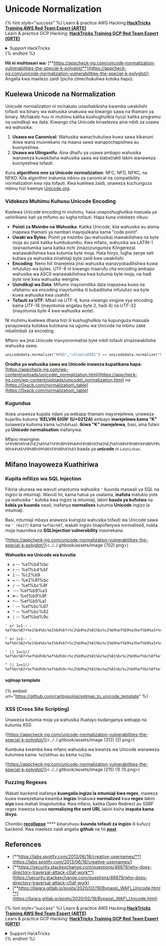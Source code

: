 # Unicode Normalization

{% hint style="success" %}
Learn & practice AWS Hacking:<img src="/.gitbook/assets/arte.png" alt="" data-size="line">[**HackTricks Training AWS Red Team Expert (ARTE)**](https://training.hacktricks.xyz/courses/arte)<img src="/.gitbook/assets/arte.png" alt="" data-size="line">\
Learn & practice GCP Hacking: <img src="/.gitbook/assets/grte.png" alt="" data-size="line">[**HackTricks Training GCP Red Team Expert (GRTE)**<img src="/.gitbook/assets/grte.png" alt="" data-size="line">](https://training.hacktricks.xyz/courses/grte)

<details>

<summary>Support HackTricks</summary>

* Check the [**subscription plans**](https://github.com/sponsors/carlospolop)!
* **Join the** 💬 [**Discord group**](https://discord.gg/hRep4RUj7f) or the [**telegram group**](https://t.me/peass) or **follow** us on **Twitter** 🐦 [**@hacktricks\_live**](https://twitter.com/hacktricks\_live)**.**
* **Share hacking tricks by submitting PRs to the** [**HackTricks**](https://github.com/carlospolop/hacktricks) and [**HackTricks Cloud**](https://github.com/carlospolop/hacktricks-cloud) github repos.

</details>
{% endhint %}

**Hii ni muhtasari wa:** [**https://appcheck-ng.com/unicode-normalization-vulnerabilities-the-special-k-polyglot/**](https://appcheck-ng.com/unicode-normalization-vulnerabilities-the-special-k-polyglot/). Angalia kwa maelezo zaidi (picha zimechukuliwa kutoka hapo).

## Kuelewa Unicode na Normalization

Unicode normalization ni mchakato unaohakikisha kwamba uwakilishi tofauti wa binary wa wahusika unakuwa wa kiwango sawa na thamani ya binary. Mchakato huu ni muhimu katika kushughulikia nyuzi katika programu na usindikaji wa data. Kiwango cha Unicode kinaelezea aina mbili za usawa wa wahusika:

1. **Usawa wa Canonical**: Wahusika wanachukuliwa kuwa sawa kikanuni ikiwa wana muonekano na maana sawa wanapochapishwa au kuonyeshwa.
2. **Usawa wa Ulinganifu**: Aina dhaifu ya usawa ambapo wahusika wanaweza kuwakilisha wahusika sawa wa kiabstrakti lakini wanaweza kuonyeshwa tofauti.

Kuna **algorithms nne za Unicode normalization**: NFC, NFD, NFKC, na NFKD. Kila algorithm inatumia mbinu za canonical na compatibility normalization kwa njia tofauti. Kwa kuelewa zaidi, unaweza kuchunguza mbinu hizi kwenye [Unicode.org](https://unicode.org/).

### Vidokezo Muhimu Kuhusu Unicode Encoding

Kuelewa Unicode encoding ni muhimu, hasa unaposhughulikia masuala ya ushirikiano kati ya mifumo au lugha tofauti. Hapa kuna vidokezo vikuu:

* **Pointi za Msimbo na Wahusika**: Katika Unicode, kila wahusika au alama inapewa thamani ya nambari inayojulikana kama "code point".
* **Uwaki wa Bytes**: Pointi ya msimbo (au wahusika) inawakilishwa na byte moja au zaidi katika kumbukumbu. Kwa mfano, wahusika wa LATIN-1 (wanaotumika sana katika nchi zinazozungumza Kiingereza) wanawakilishwa kwa kutumia byte moja. Hata hivyo, lugha zenye seti kubwa ya wahusika zinahitaji byte zaidi kwa uwakilishi.
* **Encoding**: Neno hili linarejelea jinsi wahusika wanavyobadilishwa kuwa mfululizo wa bytes. UTF-8 ni kiwango maarufu cha encoding ambapo wahusika wa ASCII wanawakilishwa kwa kutumia byte moja, na hadi byte nne kwa wahusika wengine.
* **Usindikaji wa Data**: Mifumo inayosindika data inapaswa kuwa na ufahamu wa encoding inayotumika ili kubadilisha mfululizo wa byte kuwa wahusika kwa usahihi.
* **Tofauti za UTF**: Mbali na UTF-8, kuna viwango vingine vya encoding kama UTF-16 (inayotumia angalau byte 2, hadi 4) na UTF-32 (inayotumia byte 4 kwa wahusika wote).

Ni muhimu kuelewa dhana hizi ili kushughulikia na kupunguza masuala yanayoweza kutokea kutokana na ugumu wa Unicode na mbinu zake mbalimbali za encoding.

Mfano wa jinsi Unicode inavyonormalize byte mbili tofauti zinazowakilisha wahusika sawa:
```python
unicodedata.normalize("NFKD","chloe\u0301") == unicodedata.normalize("NFKD", "chlo\u00e9")
```
**Orodha ya wahusika sawa wa Unicode inaweza kupatikana hapa:** [https://appcheck-ng.com/wp-content/uploads/unicode\_normalization.html](https://appcheck-ng.com/wp-content/uploads/unicode\_normalization.html) na [https://0xacb.com/normalization\_table](https://0xacb.com/normalization\_table)

### Kugundua

Ikiwa unaweza kupata ndani ya webapp thamani inayorejelewa, unaweza kujaribu kutuma **‘KELVIN SIGN’ (U+0212A)** ambayo **inarejelewa kama "K"** (unaweza kuituma kama `%e2%84%aa`). **Ikiwa "K" inarejelewa**, basi, aina fulani ya **Unicode normalisation** inafanywa.

Mfano mwingine: `%F0%9D%95%83%E2%85%87%F0%9D%99%A4%F0%9D%93%83%E2%85%88%F0%9D%94%B0%F0%9D%94%A5%F0%9D%99%96%F0%9D%93%83` baada ya **unicode** ni `Leonishan`.

## **Mifano Inayoweza Kuathiriwa**

### **Kupita mfilizo wa SQL Injection**

Fikiria ukurasa wa wavuti unaotumia wahusika `'` kuunda maswali ya SQL na ingizo la mtumiaji. Wavuti hii, kama hatua ya usalama, **inafuta** matukio yote ya wahusika **`'`** kutoka kwa ingizo la mtumiaji, lakini **baada ya kufutwa** na **kabla ya kuunda** swali, inafanya **normalises** kutumia **Unicode** ingizo la mtumiaji.

Basi, mtumiaji mbaya anaweza kuingiza wahusika tofauti wa Unicode sawa na `' (0x27)` kama `%ef%bc%87`, wakati ingizo linapofanywa normalised, nukta moja inaundwa na **SQLInjection vulnerability** inaonekana:

![https://appcheck-ng.com/unicode-normalization-vulnerabilities-the-special-k-polyglot/](<../../.gitbook/assets/image (702).png>)

**Wahusika wa Unicode wa kuvutia**

* `o` -- %e1%b4%bc
* `r` -- %e1%b4%bf
* `1` -- %c2%b9
* `=` -- %e2%81%bc
* `/` -- %ef%bc%8f
* `-`-- %ef%b9%a3
* `#`-- %ef%b9%9f
* `*`-- %ef%b9%a1
* `'` -- %ef%bc%87
* `"` -- %ef%bc%82
* `|` -- %ef%bd%9c
```
' or 1=1-- -
%ef%bc%87+%e1%b4%bc%e1%b4%bf+%c2%b9%e2%81%bc%c2%b9%ef%b9%a3%ef%b9%a3+%ef%b9%a3

" or 1=1-- -
%ef%bc%82+%e1%b4%bc%e1%b4%bf+%c2%b9%e2%81%bc%c2%b9%ef%b9%a3%ef%b9%a3+%ef%b9%a3

' || 1==1//
%ef%bc%87+%ef%bd%9c%ef%bd%9c+%c2%b9%e2%81%bc%e2%81%bc%c2%b9%ef%bc%8f%ef%bc%8f

" || 1==1//
%ef%bc%82+%ef%bd%9c%ef%bd%9c+%c2%b9%e2%81%bc%e2%81%bc%c2%b9%ef%bc%8f%ef%bc%8f
```
#### sqlmap template

{% embed url="https://github.com/carlospolop/sqlmap_to_unicode_template" %}

### XSS (Cross Site Scripting)

Unaweza kutumia moja ya wahusika ifuatayo kudanganya webapp na kutumia XSS:

![https://appcheck-ng.com/unicode-normalization-vulnerabilities-the-special-k-polyglot/](<../../.gitbook/assets/image (312) (2).png>)

Kumbuka kwamba kwa mfano wahusika wa kwanza wa Unicode wanaweza kutumwa kama: `%e2%89%ae` au kama `%u226e`

![https://appcheck-ng.com/unicode-normalization-vulnerabilities-the-special-k-polyglot/](<../../.gitbook/assets/image (215) (1) (1).png>)

### Fuzzing Regexes

Wakati backend inafanya **kuangalia ingizo la mtumiaji kwa regex**, inaweza kuwa inawezekana kwamba **ingizo** linakuwa **normalized** kwa **regex** lakini **siyo** kwa mahali linapotumika. Kwa mfano, katika Open Redirect au SSRF regex inaweza kuwa **normalizing the sent URL** lakini kisha **inapata kama ilivyo**.

Chombo [**recollapse**](https://github.com/0xacb/recollapse) \*\*\*\* kinaruhusu **kuunda tofauti za ingizo** ili kufuzz backend. Kwa maelezo zaidi angalia **github** na hii [**post**](https://0xacb.com/2022/11/21/recollapse/).

## References

* [**https://labs.spotify.com/2013/06/18/creative-usernames/**](https://labs.spotify.com/2013/06/18/creative-usernames/)
* [**https://security.stackexchange.com/questions/48879/why-does-directory-traversal-attack-c0af-work**](https://security.stackexchange.com/questions/48879/why-does-directory-traversal-attack-c0af-work)
* [**https://jlajara.gitlab.io/posts/2020/02/19/Bypass\_WAF\_Unicode.html**](https://jlajara.gitlab.io/posts/2020/02/19/Bypass\_WAF\_Unicode.html)

{% hint style="success" %}
Learn & practice AWS Hacking:<img src="/.gitbook/assets/arte.png" alt="" data-size="line">[**HackTricks Training AWS Red Team Expert (ARTE)**](https://training.hacktricks.xyz/courses/arte)<img src="/.gitbook/assets/arte.png" alt="" data-size="line">\
Learn & practice GCP Hacking: <img src="/.gitbook/assets/grte.png" alt="" data-size="line">[**HackTricks Training GCP Red Team Expert (GRTE)**<img src="/.gitbook/assets/grte.png" alt="" data-size="line">](https://training.hacktricks.xyz/courses/grte)

<details>

<summary>Support HackTricks</summary>

* Check the [**subscription plans**](https://github.com/sponsors/carlospolop)!
* **Join the** 💬 [**Discord group**](https://discord.gg/hRep4RUj7f) or the [**telegram group**](https://t.me/peass) or **follow** us on **Twitter** 🐦 [**@hacktricks\_live**](https://twitter.com/hacktricks\_live)**.**
* **Share hacking tricks by submitting PRs to the** [**HackTricks**](https://github.com/carlospolop/hacktricks) and [**HackTricks Cloud**](https://github.com/carlospolop/hacktricks-cloud) github repos.

</details>
{% endhint %}
